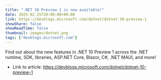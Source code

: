 ```yaml
---
title: ".NET 10 Preview 1 is now available!"
date: 2025-02-25T20:00:00+00:00
link: https://devblogs.microsoft.com/dotnet/dotnet-10-preview-1
showShare: false
showReadTime: false
thumbnail: images/dotnet.png
tags: ["devblogs.microsoft.com"]
---
```

Find out about the new features in .NET 10 Preview 1 across the .NET runtime, SDK, libraries, ASP.NET Core, Blazor, C#, .NET MAUI, and more!

- Link to article: https://devblogs.microsoft.com/dotnet/dotnet-10-preview-1